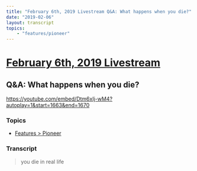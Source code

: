 ```yaml
---
title: "February 6th, 2019 Livestream Q&A: What happens when you die?"
date: "2019-02-06"
layout: transcript
topics:
    - "features/pioneer"
---
```

# [February 6th, 2019 Livestream](../2019-02-06.md)
## Q&A: What happens when you die?
https://youtube.com/embed/Dtm6xIj-wM4?autoplay=1&start=1663&end=1670

### Topics
* [Features > Pioneer](../topics/features/pioneer.md)

### Transcript

> you die in real life
